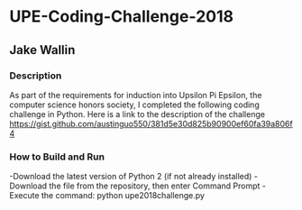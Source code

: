 # UPE-Coding-Challenge-2018

## Jake Wallin

### Description
As part of the requirements for induction into Upsilon Pi Epsilon, the computer science honors society, I completed the following coding challenge in Python. Here is a link to the description of the challenge https://gist.github.com/austinguo550/381d5e30d825b90900ef60fa39a806f4

### How to Build and Run
-Download the latest version of Python 2 (if not already installed)
-Download the file from the repository, then enter Command Prompt
-Execute the command: python upe2018challenge.py

